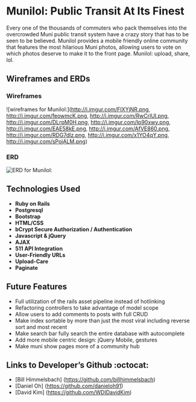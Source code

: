 # Munilol: Public Transit At Its Finest

Every one of the thousands of commuters who pack themselves into the overcrowded Muni public transit system have a crazy story that has to be seen to be believed. Munilol provides a mobile friendly online community that features the most hilarious Muni photos, allowing users to vote on which photos deserve to make it to the front page. Munilol: upload, share, lol.

## Wireframes and ERDs

### Wireframes

![wireframes for Munilol:](http://i.imgur.com/FIXYjNR.png, http://i.imgur.com/feowmcK.png, http://i.imgur.com/RwCrlUI.png, http://i.imgur.com/DLrpM0H.png, http://i.imgur.com/Ip90xwy.png, http://i.imgur.com/EAE58kE.png, http://i.imgur.com/AfVE860.png, http://i.imgur.com/RDG7dlz.png, http://i.imgur.com/x1YO4qY.png, http://i.imgur.com/sPojALM.png)

### ERD

![ERD for Munilol:](http://i.imgur.com/t4HCFeb.jpg "ERD for Munilol")

## Technologies Used

* **Ruby on Rails**
* **Postgresql**
* **Bootstrap**
* **HTML/CSS**
* **bCrypt Secure Authorization / Authentication**
* **Javascript & jQuery**
* **AJAX**
* **511 API Integration**
* **User-Friendly URLs**
* **Upload-Care**
* **Paginate**

## Future Features
* Full utilization of the rails asset pipeline instead of hotlinking
* Refactoring controllers to take advantage of model scope
* Allow users to add comments to posts with full CRUD
* Make index sortable by more than just the most viral including reverse sort and most recent
* Make search bar fully search the entire database with autocomplete
* Add more mobile centric design: jQuery Mobile, gestures
* Make muni show pages more of a community hub

## Links to Developer’s Github :octocat:
* [Bill Himmelsbach] (https://github.com/billhimmelsbach)
* [Daniel Oh] (https://github.com/danieloh91)
* [David Kim] (https://github.com/WDIDavidKim)
